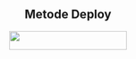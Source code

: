 <h2 align="center">
   Metode Deploy
</h2>

<p align="center"><a href="https://dashboard.heroku.com/new?template=https://github.com/kurznov/moon/"><img src="https://img.shields.io/badge/Deploy%20To%20Heroku-black?style=flat&logo=heroku" width="210" height="34.45" /></a></p>  
